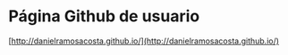 # Página Github de usuario

[http://danielramosacosta.github.io/](http://danielramosacosta.github.io/)